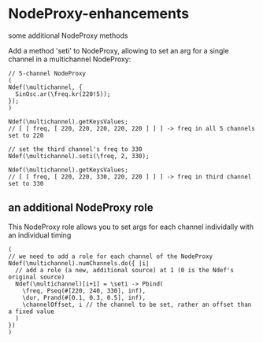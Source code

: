 # NodeProxy-enhancements
some additional NodeProxy methods

Add a method 'seti' to NodeProxy, allowing to set an arg for a single channel in a multichannel NodeProxy:
```
// 5-channel NodeProxy
(
Ndef(\multichannel, {
  SinOsc.ar(\freq.kr(220!5));
});
)

Ndef(\multichannel).getKeysValues;
// [ [ freq, [ 220, 220, 220, 220, 220 ] ] ] -> freq in all 5 channels set to 220

// set the third channel's freq to 330
Ndef(\multichannel).seti(\freq, 2, 330);

Ndef(\multichannel).getKeysValues;
// [ [ freq, [ 220, 220, 330, 220, 220 ] ] ] -> freq in third channel set to 330
```
## an additional NodeProxy role
This NodeProxy role allows you to set args for each channel individally with an individual timing
```
(
// we need to add a role for each channel of the NodeProxy
Ndef(\multichannel).numChannels.do({ |i|
  // add a role (a new, additional source) at 1 (0 is the Ndef's original source)
  Ndef(\multichannel)[i+1] = \seti -> Pbind(
    \freq, Pseq(#[220, 240, 330], inf),
    \dur, Prand(#[0.1, 0.3, 0.5], inf),
    \channelOffset, i // the channel to be set, rather an offset than a fixed value
  )
})
)
```
